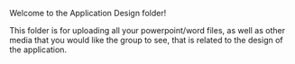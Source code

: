 Welcome to the Application Design folder!

This folder is for uploading all your powerpoint/word files, as well as other media that you would like the group to see, that is related to the design of the application.
